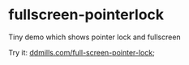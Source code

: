 # fullscreen-pointerlock
Tiny demo which shows pointer lock and fullscreen

Try it: [ddmills.com/full-screen-pointer-lock](http://ddmills.com/fullscreen-pointerlock);

